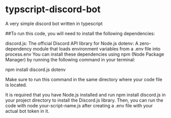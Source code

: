 # typscript-discord-bot
A very simple discord bot written in typescript

##To run this code, you will need to install the following dependencies:

discord.js: The official Discord API library for Node.js
dotenv: A zero-dependency module that loads environment variables from a .env file into process.env
You can install these dependencies using npm (Node Package Manager) by running the following command in your terminal:

npm install discord.js dotenv

Make sure to run this command in the same directory where your code file is located.


It is required that you have Node.js installed and run npm install discord.js in your project directory to install the Discord.js library. Then, you can run the code with node your-script-name.js after creating a .env file with your actual bot token in it.
